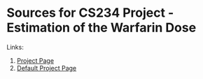 # Sources for CS234 Project - Estimation of the Warfarin Dose

Links:
  1. [Project Page](http://web.stanford.edu/class/cs234/project.html)
  2. [Default Project Page](http://web.stanford.edu/class/cs234/default_project/index.html)
